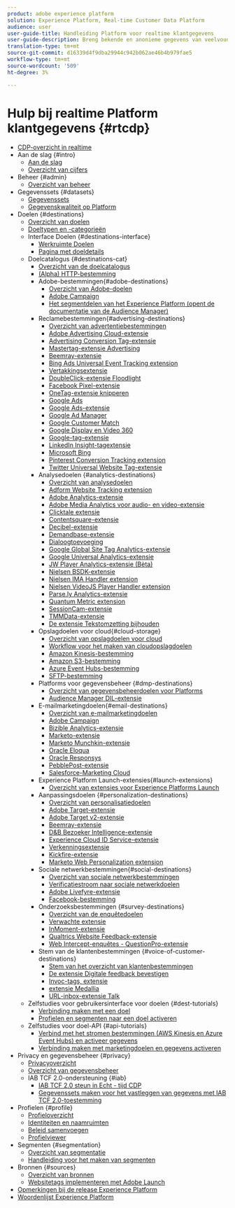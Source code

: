 ```yaml
---
product: adobe experience platform
solution: Experience Platform, Real-time Customer Data Platform
audience: user
user-guide-title: Handleiding Platform voor realtime klantgegevens
user-guide-description: Breng bekende en anonieme gegevens van veelvoudige ondernemingsbronnen samen om klantenprofielen tot stand te brengen, publiekssegmenten van die profielen tot stand te brengen, en die segmenten aan derdebestemmingen te activeren.
translation-type: tm+mt
source-git-commit: d16339d4f9dba29944c942b062ae46b4b979fae5
workflow-type: tm+mt
source-wordcount: '509'
ht-degree: 3%

---
```



# Hulp bij realtime Platform klantgegevens {#rtcdp}

* [CDP-overzicht in realtime](overview.md)
* Aan de slag {#intro}
   * [Aan de slag](get-started.md)
   * [Overzicht van cijfers](home-page-dashboards.md)
* Beheer {#admin}
   * [Overzicht van beheer](administration/admin-overview.md)
* Gegevenssets {#datasets}
   * [Gegevenssets](datasets/dataset.md)
   * [Gegevenskwaliteit op Platform](datasets/data-quality.md)
* Doelen {#destinations}
   * [Overzicht van doelen](destinations/destinations-overview.md)
   * [Doeltypen en -categorieën](/help/rtcdp/destinations/destination-types.md)
   * Interface Doelen {#destinations-interface}
      * [Werkruimte Doelen](destinations/destinations-workspace.md)
      * [Pagina met doeldetails](destinations/destination-details-page.md)
   * Doelcatalogus {#destinations-cat}
      * [Overzicht van de doelcatalogus](destinations/destinations-catalog.md)
      * [ (Alpha) HTTP-bestemming](/help/rtcdp/destinations/http-destination.md)
      * Adobe-bestemmingen{#adobe-destinations}
         * [Overzicht van Adobe-doelen](destinations/adobe-destinations.md)
         * [Adobe Campaign](destinations/adobe-campaign-destination.md)
         * [Het segmentdelen van het Experience Platform (opent de documentatie van de Audience Manager)](https://docs.adobe.com/help/en/audience-manager/user-guide/implementation-integration-guides/integration-experience-platform/aam-aep-audience-sharing.html)
      * Reclamebestemmingen{#advertising-destinations}
         * [Overzicht van advertentiebestemmingen](destinations/advertising-destinations.md)
         * [Adobe Advertising Cloud-extensie](/help/rtcdp/destinations/adobe-advertising-cloud-extension.md)
         * [Advertising Conversion Tag-extensie](/help/rtcdp/destinations/awin-conversiontag-extension.md)
         * [Mastertag-extensie Advertising](/help/rtcdp/destinations/awin-mastertag-extension.md)
         * [Beemray-extensie](/help/rtcdp/destinations/beemray-extension.md)
         * [Bing Ads Universal Event Tracking extension](/help/rtcdp/destinations/bing-ads-extension.md)
         * [Vertakkingsextensie](/help/rtcdp/destinations/branch-extension.md)
         * [DoubleClick-extensie Floodlight](/help/rtcdp/destinations/doubleclick-floodlight-extension.md)
         * [Facebook Pixel-extensie](/help/rtcdp/destinations/facebook-pixel-extension.md)
         * [OneTag-extensie knipperen](/help/rtcdp/destinations/flashtalking-extension.md)
         * [Google Ads](/help/rtcdp/destinations/google-ads-destination.md)
         * [Google Ads-extensie](/help/rtcdp/destinations/google-ads-extension.md)
         * [Google Ad Manager](/help/rtcdp/destinations/google-ad-manager-destination.md)
         * [Google Customer Match](/help/rtcdp/destinations/google-customer-match-destination.md)
         * [Google Display en Video 360](/help/rtcdp/destinations/google-dv360-destination.md)
         * [Google-tag-extensie](/help/rtcdp/destinations/gtag-advertising-extension.md)
         * [LinkedIn Insight-tagextensie](/help/rtcdp/destinations/linkedin-extension.md)
         * [Microsoft Bing](/help/rtcdp/destinations/bing-destination.md)
         * [Pinterest Conversion Tracking extension](destinations/pinterest-extension.md)
         * [Twitter Universal Website Tag-extensie](destinations/twitter-uwt-extension.md)
      * Analysedoelen {#analytics-destinations}
         * [Overzicht van analysedoelen](destinations/analytics-destinations.md)
         * [Adform Website Tracking extension](/help/rtcdp/destinations/adform-extension.md)
         * [Adobe Analytics-extensie](/help/rtcdp/destinations/adobe-analytics-extension.md)
         * [Adobe Media Analytics voor audio- en video-extensie](/help/rtcdp/destinations/adobe-video-analytics-extension.md)
         * [Clicktale extensie](/help/rtcdp/destinations/clicktale-extension.md)
         * [Contentsquare-extensie](/help/rtcdp/destinations/contentsquare-extension.md)
         * [Decibel-extensie](/help/rtcdp/destinations/decibel-extension.md)
         * [Demandbase-extensie](/help/rtcdp/destinations/demandbase-extension.md)
         * [Dialoogtoevoeging](/help/rtcdp/destinations/dialogtech-extension.md)
         * [Google Global Site Tag Analytics-extensie](/help/rtcdp/destinations/gtag-analytics-extension.md)
         * [Google Universal Analytics-extensie](/help/rtcdp/destinations/google-universal-analytics-extension.md)
         * [JW Player Analytics-extensie (Bèta)](/help/rtcdp/destinations/jw-player-analytics-extension.md)
         * [Nielsen BSDK-extensie](destinations/nielsen-bsdk-extension.md)
         * [Nielsen IMA Handler extension](destinations/nielsen-ima-extension.md)
         * [Nielsen VideoJS Player Handler extension](destinations/nielsen-videojs-extension.md)
         * [Parse.ly Analytics-extensie](destinations/parsely-extension.md)
         * [Quantum Metric extension](destinations/quantum-metric-extension.md)
         * [SessionCam-extensie](destinations/sessioncam-extension.md)
         * [TMMData-extensie](destinations/tmmdata-extension.md)
         * [De extensie Tekstomzetting bijhouden](destinations/yext-extension.md)
      * Opslagdoelen voor cloud{#cloud-storage}
         * [Overzicht van opslagdoelen voor cloud](destinations/cloud-storage-destinations.md)
         * [Workflow voor het maken van cloudopslagdoelen](/help/rtcdp/destinations/cloud-storage-destinations-workflow.md)
         * [Amazon Kinesis-bestemming](/help/rtcdp/destinations/amazon-kinesis-destination.md)
         * [Amazon S3-bestemming](destinations/amazon-s3-destination.md)
         * [Azure Event Hubs-bestemming](/help/rtcdp/destinations/azure-event-hubs-destination.md)
         * [SFTP-bestemming](destinations/sftp-destination.md)
      * Platforms voor gegevensbeheer {#dmp-destinations}
         * [Overzicht van gegevensbeheerdoelen voor Platforms](destinations/dmp-destinations.md)
         * [Audience Manager DIL-extensie](/help/rtcdp/destinations/aam-dil-extension.md)
      * E-mailmarketingdoelen{#email-destinations}
         * [Overzicht van e-mailmarketingdoelen](destinations/email-marketing-destinations.md)
         * [Adobe Campaign](destinations/adobe-campaign-destination.md)
         * [Bizible Analytics-extensie](/help/rtcdp/destinations/bizible-extension.md)
         * [Marketo-extensie](destinations/marketo-extension.md)
         * [Marketo Munchkin-extensie](destinations/marketo-munchkin-extension.md)
         * [Oracle Eloqua](destinations/oracle-eloqua-destination.md)
         * [Oracle Responsys](destinations/oracle-responsys-destination.md)
         * [PebblePost-extensie](destinations/pebblepost-extension.md)
         * [Salesforce-Marketing Cloud](destinations/salesforce-marketing-cloud-destination.md)
      * Experience Platform Launch-extensies{#launch-extensions}
         * [Overzicht van extensies voor Experience Platforms Launch](/help/rtcdp/destinations/experience-platform-launch-extensions.md)
      * Aanpassingsdoelen {#personalization-destinations}
         * [Overzicht van personalisatiedoelen](/help/rtcdp/destinations/personalization-destinations.md)
         * [Adobe Target-extensie](/help/rtcdp/destinations/adobe-target-extension.md)
         * [Adobe Target v2-extensie](/help/rtcdp/destinations/adobe-target-v2-extension.md)
         * [Beemray-extensie](/help/rtcdp/destinations/beemray-extension.md)
         * [D&amp;B Bezoeker Intelligence-extensie](/help/rtcdp/destinations/dnb-extension.md)
         * [Experience Cloud ID Service-extensie](/help/rtcdp/destinations/adobe-ecid-extension.md)
         * [Verkenningsextensie](/help/rtcdp/destinations/gainsight-extension.md)
         * [Kickfire-extensie](/help/rtcdp/destinations/kickfire-extension.md)
         * [Marketo Web Personalization extension](destinations/marketo-web-personalization-extension.md)
      * Sociale netwerkbestemmingen{#social-destinations}
         * [Overzicht van sociale netwerkbestemmingen](/help/rtcdp/destinations/social-network-destinations.md)
         * [Verificatiestroom naar sociale netwerkdoelen](/help/rtcdp/destinations/social-network-destinations-workflow.md)
         * [Adobe Livefyre-extensie](/help/rtcdp/destinations/adobe-livefyre-extension.md)
         * [Facebook-bestemming](/help/rtcdp/destinations/facebook-destination.md)
      * Onderzoeksbestemmingen {#survey-destinations}
         * [Overzicht van de enquêtedoelen](/help/rtcdp/destinations/survey-destinations.md)
         * [Verwachte extensie](/help/rtcdp/destinations/foresee-extension.md)
         * [InMoment-extensie](/help/rtcdp/destinations/inmoment-extension.md)
         * [Qualtrics Website Feedback-extensie](destinations/qualtrics-extension.md)
         * [Web Intercept-enquêtes - QuestionPro-extensie](/help/rtcdp/destinations/web-intercept-surveys-extension.md)
      * Stem van de klantenbestemmingen {#voice-of-customer-destinations}
         * [Stem van het overzicht van klantenbestemmingen](/help/rtcdp/destinations/voice-of-customer-destinations.md)
         * [De extensie Digitale feedback bevestigen](/help/rtcdp/destinations/confirmit-digital-feedback-extension.md)
         * [Invoc-tags, extensie](/help/rtcdp/destinations/invoca-extension.md)
         * [extensie Medallia](destinations/medallia-extension.md)
         * [URL-inbox-extensie Talk](destinations/talkurl-extension.md)
   * Zelfstudies voor gebruikersinterface voor doelen {#dest-tutorials}
      * [Verbinding maken met een doel](/help/rtcdp/destinations/connect-destination.md)
      * [Profielen en segmenten naar een doel activeren](destinations/activate-destinations.md)
   * Zelfstudies voor doel-API {#api-tutorials}
      * [Verbind met het stromen bestemmingen (AWS Kinesis en Azure Event Hubs) en activeer gegevens](/help/rtcdp/destinations/streaming-destinations-api-tutorial.md)
      * [Verbinding maken met marketingdoelen en gegevens activeren](/help/rtcdp/destinations/email-marketing-api.md)
* Privacy en gegevensbeheer {#privacy}
   * [Privacyoverzicht](privacy/privacy-overview.md)
   * [Overzicht van gegevensbeheer](privacy/data-governance-overview.md)
   * IAB TCF 2.0-ondersteuning {#iab}
      * [IAB TCF 2.0 steun in Echt - tijd CDP](privacy/iab/overview.md)
      * [Gegevenssets maken voor het vastleggen van gegevens met IAB TCF 2.0-toestemming](privacy/iab/dataset-preparation.md)
* Profielen {#profile}
   * [Profieloverzicht](profile/profile-overview.md)
   * [Identiteiten en naamruimten](profile/identities-overview.md)
   * [Beleid samenvoegen](profile/merge-policies.md)
   * [Profielviewer](profile/profile-viewer.md)
* Segmenten {#segmentation}
   * [Overzicht van segmentatie](segmentation/segmentation-overview.md)
   * [Handleiding voor het maken van segmenten](segmentation/segment-builder-guide.md)
* Bronnen {#sources}
   * [Overzicht van bronnen](sources/sources-overview.md)
   * [Websitetags implementeren met Adobe Launch](sources/launch.md)
* [Opmerkingen bij de release Experience Platform](https://www.adobe.com/go/platform-release-notes-en)
* [Woordenlijst Experience Platform](https://www.adobe.com/go/platform-glossary-en)
